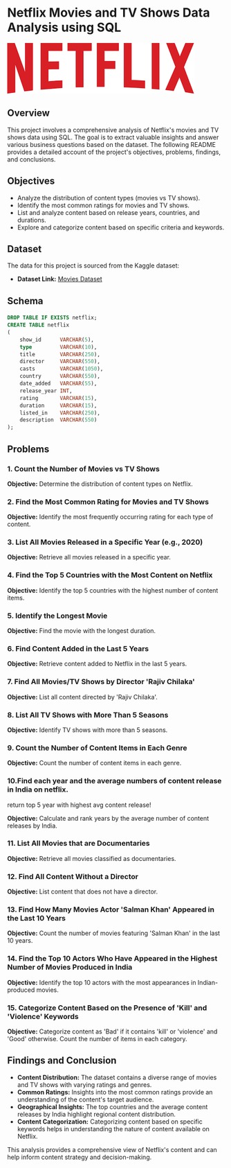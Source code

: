 # Netflix Movies and TV Shows Data Analysis using SQL

![](https://github.com/mayankexe/netflix_sql_project/blob/main/images.png)

## Overview
This project involves a comprehensive analysis of Netflix's movies and TV shows data using SQL. The goal is to extract valuable insights and answer various business questions based on the dataset. The following README provides a detailed account of the project's objectives, problems, findings, and conclusions.

## Objectives

- Analyze the distribution of content types (movies vs TV shows).
- Identify the most common ratings for movies and TV shows.
- List and analyze content based on release years, countries, and durations.
- Explore and categorize content based on specific criteria and keywords.

## Dataset

The data for this project is sourced from the Kaggle dataset:

- **Dataset Link:** [Movies Dataset](https://www.kaggle.com/datasets/shivamb/netflix-shows?resource=download)

## Schema

```sql
DROP TABLE IF EXISTS netflix;
CREATE TABLE netflix
(
    show_id      VARCHAR(5),
    type         VARCHAR(10),
    title        VARCHAR(250),
    director     VARCHAR(550),
    casts        VARCHAR(1050),
    country      VARCHAR(550),
    date_added   VARCHAR(55),
    release_year INT,
    rating       VARCHAR(15),
    duration     VARCHAR(15),
    listed_in    VARCHAR(250),
    description  VARCHAR(550)
);
```

## Problems

### 1. Count the Number of Movies vs TV Shows

**Objective:** Determine the distribution of content types on Netflix.


### 2. Find the Most Common Rating for Movies and TV Shows

**Objective:** Identify the most frequently occurring rating for each type of content.


### 3. List All Movies Released in a Specific Year (e.g., 2020)

**Objective:** Retrieve all movies released in a specific year.


### 4. Find the Top 5 Countries with the Most Content on Netflix

**Objective:** Identify the top 5 countries with the highest number of content items.


### 5. Identify the Longest Movie

**Objective:** Find the movie with the longest duration.


### 6. Find Content Added in the Last 5 Years

**Objective:** Retrieve content added to Netflix in the last 5 years.


### 7. Find All Movies/TV Shows by Director 'Rajiv Chilaka'

**Objective:** List all content directed by 'Rajiv Chilaka'.


### 8. List All TV Shows with More Than 5 Seasons

**Objective:** Identify TV shows with more than 5 seasons.


### 9. Count the Number of Content Items in Each Genre

**Objective:** Count the number of content items in each genre.


### 10.Find each year and the average numbers of content release in India on netflix. 
return top 5 year with highest avg content release!

**Objective:** Calculate and rank years by the average number of content releases by India.


### 11. List All Movies that are Documentaries

**Objective:** Retrieve all movies classified as documentaries.


### 12. Find All Content Without a Director

**Objective:** List content that does not have a director.


### 13. Find How Many Movies Actor 'Salman Khan' Appeared in the Last 10 Years

**Objective:** Count the number of movies featuring 'Salman Khan' in the last 10 years.


### 14. Find the Top 10 Actors Who Have Appeared in the Highest Number of Movies Produced in India

**Objective:** Identify the top 10 actors with the most appearances in Indian-produced movies.


### 15. Categorize Content Based on the Presence of 'Kill' and 'Violence' Keywords

**Objective:** Categorize content as 'Bad' if it contains 'kill' or 'violence' and 'Good' otherwise. Count the number of items in each category.


## Findings and Conclusion

- **Content Distribution:** The dataset contains a diverse range of movies and TV shows with varying ratings and genres.
- **Common Ratings:** Insights into the most common ratings provide an understanding of the content's target audience.
- **Geographical Insights:** The top countries and the average content releases by India highlight regional content distribution.
- **Content Categorization:** Categorizing content based on specific keywords helps in understanding the nature of content available on Netflix.

This analysis provides a comprehensive view of Netflix's content and can help inform content strategy and decision-making.
